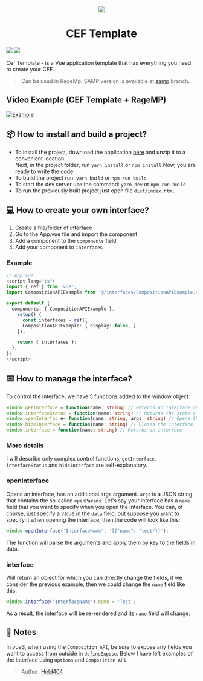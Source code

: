 <div align="center"><img src="https://media.discordapp.net/attachments/1067147407122510004/1099695924864884836/image_9.png" data-canonical-src="https://media.discordapp.net/attachments/1067147407122510004/1099695924864884836/image_9.png" />

# CEF Template</div>

![](https://img.shields.io/github/v/release/Hold404/cef-template?label=Release)
![](https://img.shields.io/github/downloads/Hold404/cef-template/total?label=Downloads)

Cef Template - is a Vue application template that has everything you need to create your CEF.

> Can be used in RageMp. SAMP version is available at [samp](https://github.com/Hold404/cef-template/) branch.

## Video Example (CEF Template + RageMP)

[![Example](https://img.youtube.com/vi/Asl-Rfwe4EU/maxresdefault.jpg)](https://youtu.be/Asl-Rfwe4EU)

## 📦 How to install and build a project?

- To install the project, download the application [here](https://github.com/Hold404/cef-template/releases) and unzip it to a convenient location.  
  Next, in the project folder, run `yarn install` or `npm install` Now, you are ready to write the code.
- To build the project run: `yarn build` or `npm run build`
- To start the dev server use the command: `yarn dev` or `npm run build`
- To run the previously built project just open file `dist/index.html`

## 💻 How to create your own interface?

1. Create a file/folder of interface
2. Go to the App.vue file and import the component
3. Add a component to the `components` field
4. Add your component to `interfaces`

### Example

```typescript
// App.vue
<script lang="ts">
import { ref } from 'vue';
import CompositionAPIExample from '@/interfaces/CompositionAPIExample.vue';

export default {
  components: { CompositionAPIExample },
    setup() {
      const interfaces = ref({
      CompositionAPIExample: { display: false, }
    });

    return { interfaces };
  },
};
</script>
```

## ⌨️ How to manage the interface?

To control the interface, we have 5 functions added to the window object.

```typescript
window.getInterface = function(name: string) // Returns an interface object
window.interfaceStatus = function(name: string) // Returns the state of the interface (open/closed)
window.openInterfac e= function(name: string, args: string) // Opens the interface
window.hideInterface = function(name: string) // Closes the interface
window.interface = function(name: string) // Returns an interface
```

### More details

I will describe only complex control functions, `getInterface`, `interfaceStatus` and `hideInterface` are self-explanatory.

### openInterface

Opens an interface, has an additional args argument.
`args` is a JSON string that contains the so-called `openParams`.
Let's say your interface has a `name` field that you want to specify when you open the interface. You can, of course, just specify a value in the `data` field, but suppose you want to specify it when opening the interface, then the code will look like this:

```javascript
window.openInterface('InterfaceName', '[{"name": "test"}]');
```

The function will parse the arguments and apply them by key to the fields in data.

### interface

Will return an object for which you can directly change the fields, if we consider the previous example, then we could change the `name` field like this:

```javascript
window.interface('InterfaceName').name = 'Test';
```

As a result, the interface will be re-rendered and its `name` field will change.

## 📑 Notes

In vue3, when using the `Composition API`, be sure to expose any fields you want to access from outside in `defineExpose`. Below I have left examples of the interface using `Options` and `Composition API`.

> Author: [Hold404](https://github.com/Hold404)
